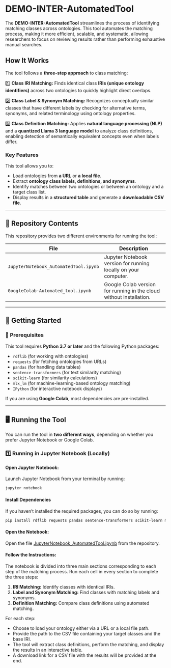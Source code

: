 # DEMO-INTER-AutomatedTool

The **DEMO-INTER-AutomatedTool** streamlines the process of identifying matching classes across ontologies. This tool automates the matching process, making it more efficient, scalable, and systematic, allowing researchers to focus on reviewing results rather than performing exhaustive manual searches.  

## **How It Works**  

The tool follows a **three-step approach** to class matching:  

1️⃣ **Class IRI Matching:** Finds identical class **IRIs (unique ontology identifiers)** across two ontologies to quickly highlight direct overlaps.  

2️⃣ **Class Label & Synonym Matching:** Recognizes conceptually similar classes that have different labels by checking for alternative terms, synonyms, and related terminology using ontology properties.  

3️⃣ **Class Definition Matching:** Applies **natural language processing (NLP)** and a **quantized Llama 3 language model** to analyze class definitions, enabling detection of semantically equivalent concepts even when labels differ.  

### **Key Features**  

This tool allows you to:
- Load ontologies from **a URL** or **a local file**.
- Extract **ontology class labels, definitions, and synonyms**.
- Identify matches between two ontologies or between an ontology and a target class list.
- Display results in a **structured table** and generate a **downloadable CSV file**.

---

## 📂 Repository Contents

This repository provides two different environments for running the tool:

| File | Description |
|------|------------|
| `JupyterNotebook_AutomatedTool.ipynb` | Jupyter Notebook version for running locally on your computer. |
| `GoogleColab-Automated_tool.ipynb` | Google Colab version for running in the cloud without installation. |

---

## 🚀 Getting Started

### 🔧 Prerequisites

This tool requires **Python 3.7 or later** and the following Python packages:

- `rdflib` (for working with ontologies)
- `requests` (for fetching ontologies from URLs)
- `pandas` (for handling data tables)
- `sentence-transformers` (for text similarity matching)
- `scikit-learn` (for similarity calculations)
- `mlx_lm` (for machine-learning-based ontology matching)
- `IPython` (for interactive notebook displays)

If you are using **Google Colab**, most dependencies are pre-installed.

---

## 🖥️ Running the Tool

You can run the tool in **two different ways**, depending on whether you prefer Jupyter Notebook or Google Colab.

### **1️⃣ Running in Jupyter Notebook (Locally)**

#### **Open Jupyter Notebook:**  
Launch Jupyter Notebook from your terminal by running:

```bash
jupyter notebook
```
#### **Install Dependencies**
If you haven’t installed the required packages, you can do so by running:

```bash
pip install rdflib requests pandas sentence-transformers scikit-learn mlx-lm torch torchvision torchaudio
```

#### **Open the Notebook:**
Open the file [JupyterNotebook_AutomatedTool.ipynb](JupyterNotebook_AutomatedTool.ipynb) from the repository.

#### **Follow the Instructions:**
The notebook is divided into three main sections corresponding to each step of the matching process. Run each cell in every section to complete the three steps:

1. **IRI Matching:**
Identify classes with identical IRIs.
2. **Label and Synonym Matching:**
Find classes with matching labels and synonyms.
3. **Definition Matching:**
Compare class definitions using automated matching.

For each step:

- Choose to load your ontology either via a URL or a local file path.
- Provide the path to the CSV file containing your target classes and the base IRI.
- The tool will extract class definitions, perform the matching, and display the results in an interactive table.
- A download link for a CSV file with the results will be provided at the end.
